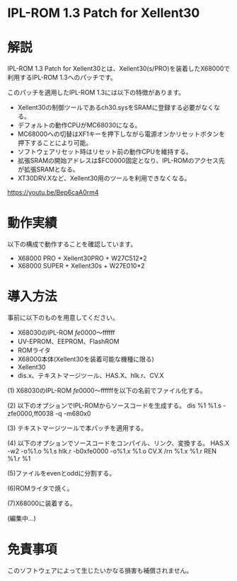# IPL-ROM 1.3 Patch for Xellent30

# 解説
IPL-ROM 1.3 Patch for Xellent30とは、Xellent30(s/PRO)を装着したX68000で利用するIPL-ROM 1.3へのパッチです。

このパッチを適用したIPL-ROM 1.3には以下の特徴があります。
* Xellent30の制御ツールであるch30.sysをSRAMに登録する必要がなくなる。
* デフォルトの動作CPUがMC68030になる。
* MC68000への切替はXF1キーを押下しながら電源オンかリセットボタンを押下することにより可能。
* ソフトウェアリセット時はリセット前の動作CPUを維持する。
* 拡張SRAMの開始アドレスは$FC0000固定となり、IPL-ROMのアクセス先が拡張SRAMとなる。
* XT30DRV.Xなど、Xellent30用のツールを利用できなくなる。

https://youtu.be/Bep6caA0rm4

# 動作実績
以下の構成で動作することを確認しています。
* X68000 PRO + Xellent30PRO + W27C512*2
* X68000 SUPER + Xellent30s + W27E010*2

# 導入方法
事前に以下のものを用意してください。
* X68030のIPL-ROM $fe0000～$ffffff
* UV-EPROM、EEPROM、FlashROM
* ROMライタ
* X68000本体(Xellent30を装着可能な機種に限る)
* Xellent30
* dis.x、テキストマージツール、HAS.X、hlk.r、CV.X

(1) X68030のIPL-ROM $fe0000～$ffffffを以下の名前でファイル化する。

(2) 以下のオプションでIPL-ROMからソースコードを生成する。
dis %1 %1.s -zfe0000,ff0038 -q -m680x0

(3) テキストマージツールで本パッチを適用する。

(4) 以下のオプションでソースコードをコンパイル、リンク、変換する。
HAS.X -w2 -o%1.o %1.s
hlk.r -b0xfe0000 -o%1.x %1.o
CV.X /rn %1.x %1.r
REN %1.r %1

(5)ファイルをevenとoddに分割する。

(6)ROMライタで焼く。

(7)X68000に装着する。

(編集中...)

# 免責事項
このソフトウェアによって生じたいかなる損害も補償されません。

